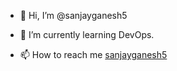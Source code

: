 - 👋 Hi, I’m @sanjayganesh5
<!-- - 👀 I’m interested in  -->
- 🌱 I’m currently learning DevOps.
<!-- - 💞️ I’m looking to collaborate on  -->
- 📫 How to reach me [sanjayganesh5](mailto:ssanjay.ganesh5@gmail.com)

<!---
sanjayganesh5/sanjayganesh5 is a ✨ special ✨ repository because its `README.md` (this file) appears on your GitHub profile.
You can click the Preview link to take a look at your changes.
--->
